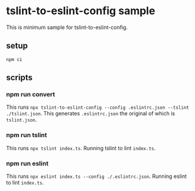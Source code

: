 tslint-to-eslint-config sample
===

This is minimum sample for tslint-to-eslint-config.

## setup

```
npm ci
```

## scripts

### npm run convert

This runs `npx tslint-to-eslint-config --config .eslintrc.json --tslint ./tslint.json`.
This generates `.eslintrc.json` the original of which is `tslint.json`.

### npm run tslint
This runs `npx tslint index.ts`. Running tslint to lint `index.ts`.

### npm run eslint
This runs `npx eslint index.ts --config ./.eslintrc.json`. Running eslint to lint `index.ts`.

